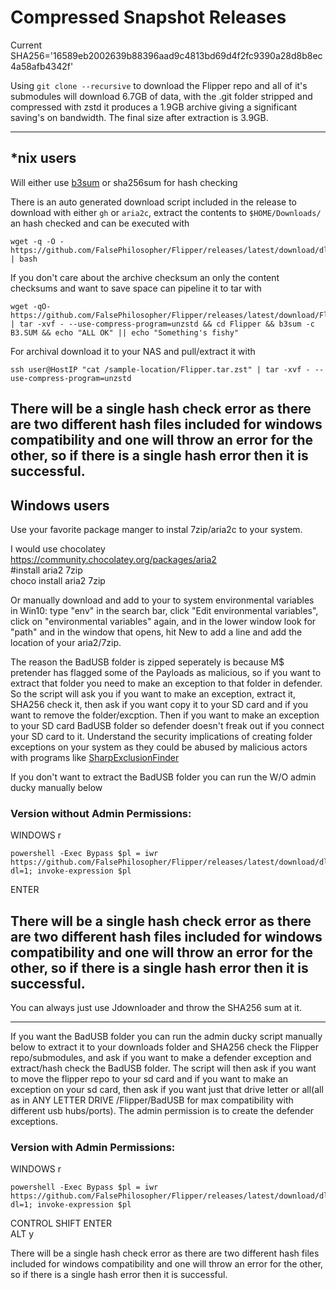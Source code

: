 # Compressed Snapshot Releases
Current SHA256='16589eb2002639b88396aad9c4813bd69d4f2fc9390a28d8b8ec4a58afb4342f'

Using `git clone --recursive` to download the Flipper repo and all of it's submodules will download 6.7GB of data, with the .git folder stripped and compressed with zstd it produces a 1.9GB archive giving a significant saving's on bandwidth. The final size after extraction is 3.9GB. 

---

## *nix users
Will either use [b3sum](https://github.com/BLAKE3-team/BLAKE3) or sha256sum for hash checking

There is an auto generated download script included in the release to download with either `gh` or `aria2c`, extract the contents to `$HOME/Downloads/` an hash checked and can be executed with 
```
wget -q -O - https://github.com/FalsePhilosopher/Flipper/releases/latest/download/dl.sh | bash
```
If you don't care about the archive checksum an only the content checksums and want to save space can pipeline it to tar with
```
wget -qO- https://github.com/FalsePhilosopher/Flipper/releases/latest/download/Flipper.tar.zst | tar -xvf - --use-compress-program=unzstd && cd Flipper && b3sum -c B3.SUM && echo "ALL OK" || echo "Something's fishy"
```
For archival download it to your NAS and pull/extract it with
```
ssh user@HostIP "cat /sample-location/Flipper.tar.zst" | tar -xvf - --use-compress-program=unzstd
```
There will be a single hash check error as there are two different hash files included for windows compatibility and one will throw an error for the other, so if there is a single hash error then it is successful.
---

## Windows users
Use your favorite package manger to instal 7zip/aria2c to your system.  

I would use chocolatey  
https://community.chocolatey.org/packages/aria2  
#install aria2 7zip  
choco install aria2 7zip

Or manually download and add to your to system environmental variables  
in Win10: type "env" in the search bar, click "Edit environmental variables", click on "environmental variables" again, and in the lower window look for "path" and in the window that opens, hit New to add a line and add the location of your aria2/7zip.

The reason the BadUSB folder is zipped seperately is because M$ pretender has flagged some of the Payloads as malicious, so if you want to extract that folder you need to make an exception to that folder in defender. So the script will ask you if you want to make an exception, extract it, SHA256 check it, then ask if you want copy it to your SD card and if you want to remove the folder/excption. Then if you want to make an exception to your SD card BadUSB folder so defender doesn't freak out if you connect your SD card to it. Understand the security implications of creating folder exceptions on your system as they could be abused by malicious actors with programs like [SharpExclusionFinder](https://github.com/Friends-Security/SharpExclusionFinder)

If you don't want to extract the BadUSB folder you can run the W/O admin ducky manually below
### Version without Admin Permissions:
WINDOWS r
```
powershell -Exec Bypass $pl = iwr https://github.com/FalsePhilosopher/Flipper/releases/latest/download/dl.ps1?dl=1; invoke-expression $pl

```
ENTER

There will be a single hash check error as there are two different hash files included for windows compatibility and one will throw an error for the other, so if there is a single hash error then it is successful.
---

You can always just use Jdownloader and throw the SHA256 sum at it.

---

If you want the BadUSB folder you can run the admin ducky script manually below to extract it to your downloads folder and SHA256 check the Flipper repo/submodules, and ask if you want to make a defender exception and extract/hash check the BadUSB folder. The script will then ask if you want to move the flipper repo to your sd card and if you want to make an exception on your sd card, then ask if you want just that drive letter or all(all as in ANY LETTER DRIVE /Flipper/BadUSB for max compatibility with different usb hubs/ports). The admin permission is to create the defender exceptions.

### Version with Admin Permissions:
WINDOWS r
```
powershell -Exec Bypass $pl = iwr https://github.com/FalsePhilosopher/Flipper/releases/latest/download/dl.ps1?dl=1; invoke-expression $pl
```
CONTROL SHIFT ENTER  
ALT y

There will be a single hash check error as there are two different hash files included for windows compatibility and one will throw an error for the other, so if there is a single hash error then it is successful.
